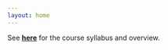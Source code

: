 ```yaml
---
layout: home
---
```

See [**here**](https://drive.google.com/file/d/16yFV39lhArffvy_d9O546fqkG3vFJ3RL/view?usp=sharing) for the course syllabus and overview.
